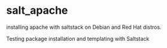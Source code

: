 # salt_apache
installing apache with saltstack on Debian and Red Hat distros.

Testing package installation and templating with Saltstack
